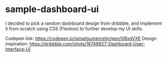 # sample-dashboard-ui
I decided to pick a random dashboard design from dribbble, and implement it from scratch using CSS (Flexbox) to further develop my UI skills.

Codepen link: https://codepen.io/ismailsumercetin/pen/GRxdVXE
Design inspiration: https://dribbble.com/shots/16746927-Dashboard-User-Interface-UI
